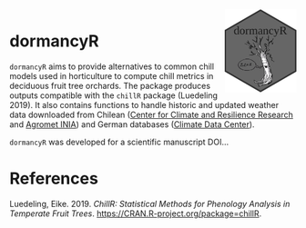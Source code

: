 
<img src="vignettes/dormancyR_3.png" alt = "dormancyR logo" align = "right" width = "25%" height = "25%"/>

<!-- README.md is generated from README.Rmd. Please edit that file -->

# dormancyR

`dormancyR` aims to provide alternatives to common chill models used in
horticulture to compute chill metrics in deciduous fruit tree orchards.
The package produces outputs compatible with the `chillR` package
(Luedeling 2019). It also contains functions to handle historic and
updated weather data downloaded from Chilean ([Center for Climate and
Resilience Research](https://www.cr2.cl) and [Agromet
INIA](https://www.agromet.cl/datos-historicos)) and German databases
([Climate Data Center](https://cdc.dwd.de/portal/)).

`dormancyR` was developed for a scientific manuscript DOI…

# References

<div id="refs" class="references">

<div id="ref-R-chillR">

Luedeling, Eike. 2019. *ChillR: Statistical Methods for Phenology
Analysis in Temperate Fruit Trees*.
<https://CRAN.R-project.org/package=chillR>.

</div>

</div>
